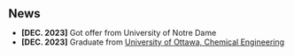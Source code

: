 <h1 id="news"></h1>

<h2 style="margin: 30px 0px 10px;">News</h2>

<ul>

<li><strong>[DEC. 2023]</strong> Got offer from University of Notre Dame</a></span></li>
<li><strong>[DEC. 2023]</strong> Graduate from <span style="color:#e74d3c"><a href="https://www.uottawa.ca/en">University of Ottawa, Chemical Engineering </a></span></li>
</div>
</ul>
